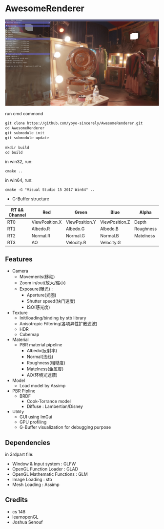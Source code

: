 # AwesomeRenderer
![](https://github.com/yoyo-sincerely/physical-based-renderer/blob/master/model.png)

run cmd commond 

```
git clone https://github.com/yoyo-sincerely/AwesomeRenderer.git
cd AwesomeRenderer
git submodule init
git submodule update

mkdir build
cd build
```
in win32, run:
```
cmake ..
```

in win64, run:
```
cmake -G "Visual Studio 15 2017 Win64" ..
```

- G-Buffer structure

<!--![](https://github.com/yoyo-sincerely/MyPic/blob/master/PBR/GBuffer_data_structure.png?raw=true)-->

| RT && Channel | Red | Green | Blue | Alpha |
| - | - | - | - | - |
| RT0 | ViewPosition.X | ViewPosition.Y | ViewPosition.Z | Depth |
| RT1 | Albedo.R | Albedo.G | Albedo.B | Roughness |
| RT2 | Normal.R | Normal.G | Normal.B | Matelness | 
| RT3 | AO | Velocity.R | Velocity.G | 


## Features

- Camera
	- Movements(移动)
	- Zoom in/out(放大/缩小)
	- Exposure(曝光) :
		- Aperture(光圈)
		- Shutter speed(快门速度)
		- ISO(感光度)
- Texture
	- Init/loading/binding by stb library
	- Anisotropic Filtering(各项异性扩散滤波)
	- HDR
	- Cubemap
- Material
	- PBR material pipeline
		- Albedo(反射率)
		- Normal(法线)
		- Roughness(粗糙度)
		- Matelness(金属度)
		- AO(环境光遮蔽)
- Model
	- Load model by Assimp
- PBR Pipline
	- BRDF
		- Cook-Torrance model
		- Diffuse : Lambertian/Disney
- Utility
	- GUI using ImGui
	- GPU profiling
	- G-Buffer visualization for debugging purpose

## Dependencies

in 3rdpart file:

- Window & Input system : GLFW
- OpenGL Function Loader : GLAD
- OpenGL Mathematic Functions : GLM
- Image Loading : stb
- Mesh Loading : Assimp

## Credits

- cs 148
- learnopenGL
- Joshua Senouf
